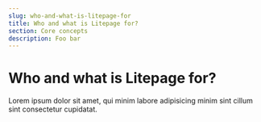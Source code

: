 ```yaml
---
slug: who-and-what-is-litepage-for
title: Who and what is Litepage for?
section: Core concepts
description: Foo bar
---
```


# Who and what is Litepage for?

Lorem ipsum dolor sit amet, qui minim labore adipisicing minim sint cillum sint consectetur cupidatat.
